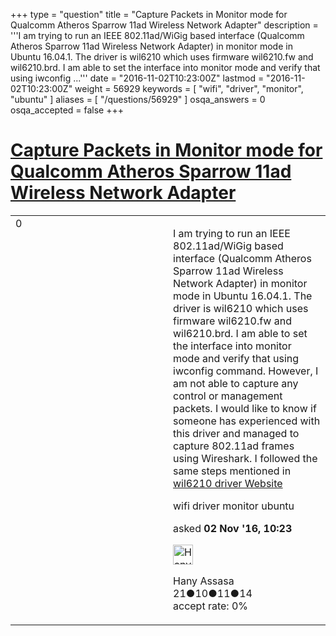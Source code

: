 +++
type = "question"
title = "Capture Packets in Monitor mode for Qualcomm Atheros Sparrow 11ad Wireless Network Adapter"
description = '''I am trying to run an IEEE 802.11ad/WiGig based interface (Qualcomm Atheros Sparrow 11ad Wireless Network Adapter) in monitor mode in Ubuntu 16.04.1. The driver is wil6210 which uses firmware wil6210.fw and wil6210.brd. I am able to set the interface into monitor mode and verify that using iwconfig ...'''
date = "2016-11-02T10:23:00Z"
lastmod = "2016-11-02T10:23:00Z"
weight = 56929
keywords = [ "wifi", "driver", "monitor", "ubuntu" ]
aliases = [ "/questions/56929" ]
osqa_answers = 0
osqa_accepted = false
+++

<div class="headNormal">

# [Capture Packets in Monitor mode for Qualcomm Atheros Sparrow 11ad Wireless Network Adapter](/questions/56929/capture-packets-in-monitor-mode-for-qualcomm-atheros-sparrow-11ad-wireless-network-adapter)

</div>

<div id="main-body">

<div id="askform">

<table id="question-table" style="width:100%;"><colgroup><col style="width: 50%" /><col style="width: 50%" /></colgroup><tbody><tr class="odd"><td style="width: 30px; vertical-align: top"><div class="vote-buttons"><span id="post-56929-upvote" class="ajax-command post-vote up" rel="nofollow" title="I like this post (click again to cancel)"> </span><div id="post-56929-score" class="post-score" title="current number of votes">0</div><span id="post-56929-downvote" class="ajax-command post-vote down" rel="nofollow" title="I dont like this post (click again to cancel)"> </span> <span id="favorite-mark" class="ajax-command favorite-mark" rel="nofollow" title="mark/unmark this question as favorite (click again to cancel)"> </span><div id="favorite-count" class="favorite-count"></div></div></td><td><div id="item-right"><div class="question-body"><p>I am trying to run an IEEE 802.11ad/WiGig based interface (Qualcomm Atheros Sparrow 11ad Wireless Network Adapter) in monitor mode in Ubuntu 16.04.1. The driver is wil6210 which uses firmware wil6210.fw and wil6210.brd. I am able to set the interface into monitor mode and verify that using iwconfig command. However, I am not able to capture any control or management packets. I would like to know if someone has experienced with this driver and managed to capture 802.11ad frames using Wireshark. I followed the same steps mentioned in <a href="https://wireless.wiki.kernel.org/en/users/drivers/wil6210">wil6210 driver Website</a></p></div><div id="question-tags" class="tags-container tags"><span class="post-tag tag-link-wifi" rel="tag" title="see questions tagged &#39;wifi&#39;">wifi</span> <span class="post-tag tag-link-driver" rel="tag" title="see questions tagged &#39;driver&#39;">driver</span> <span class="post-tag tag-link-monitor" rel="tag" title="see questions tagged &#39;monitor&#39;">monitor</span> <span class="post-tag tag-link-ubuntu" rel="tag" title="see questions tagged &#39;ubuntu&#39;">ubuntu</span></div><div id="question-controls" class="post-controls"></div><div class="post-update-info-container"><div class="post-update-info post-update-info-user"><p>asked <strong>02 Nov '16, 10:23</strong></p><img src="https://secure.gravatar.com/avatar/566cfe38b17a31f0dc825c86538cf3d4?s=32&amp;d=identicon&amp;r=g" class="gravatar" width="32" height="32" alt="Hany%20Assasa&#39;s gravatar image" /><p><span>Hany Assasa</span><br />
<span class="score" title="21 reputation points">21</span><span title="10 badges"><span class="badge1">●</span><span class="badgecount">10</span></span><span title="11 badges"><span class="silver">●</span><span class="badgecount">11</span></span><span title="14 badges"><span class="bronze">●</span><span class="badgecount">14</span></span><br />
<span class="accept_rate" title="Rate of the user&#39;s accepted answers">accept rate:</span> <span title="Hany Assasa has no accepted answers">0%</span></p></div></div><div id="comments-container-56929" class="comments-container"></div><div id="comment-tools-56929" class="comment-tools"></div><div class="clear"></div><div id="comment-56929-form-container" class="comment-form-container"></div><div class="clear"></div></div></td></tr></tbody></table>

</div>

</div>

